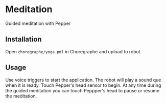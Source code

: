 # Meditation
Guided meditation with Pepper

## Installation

Open `choregraphe/yoga.pml` in Choregraphe and upload to robot.

## Usage

Use voice triggers to start the application.
The robot will play a sound que when it is ready. Touch Pepper's head sensor to begin. At any time during the guided meditation you can touch Peppper's head to pause or resume the meditation.
